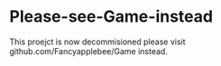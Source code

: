 # Please-see-Game-instead
This proejct is now decommisioned please visit github.com/Fancyapplebee/Game instead.
